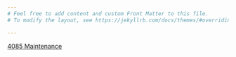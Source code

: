 ```yaml
---
# Feel free to add content and custom Front Matter to this file.
# To modify the layout, see https://jekyllrb.com/docs/themes/#overriding-theme-defaults

---
```


[4085 Maintenance](./4085_maintenance/index.md)

